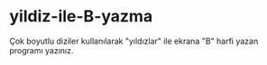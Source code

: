 # yildiz-ile-B-yazma
Çok boyutlu diziler kullanılarak "yıldızlar" ile ekrana "B" harfi yazan programı yazınız.

